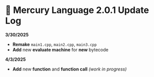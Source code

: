 
# **📜 Mercury Language 2.0.1 Update Log**
**3/30/2025**
  - **Remake** ```main1.cpp```, ```main2.cpp```, ```main3.cpp```
  - **Add** new **evaluate machine** for **new** bytecode
  
**4/3/2025**
  - **Add** new **function** and **function call** *(work in progress)*
